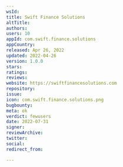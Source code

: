 ```yaml
---
wsId: 
title: Swift Finance Solutions
altTitle: 
authors: 
users: 10
appId: com.swift.finance.solutions
appCountry: 
released: Apr 26, 2022
updated: 2022-04-26
version: 1.0.0
stars: 
ratings: 
reviews: 
website: https://swiftfinancesolutions.com
repository: 
issue: 
icon: com.swift.finance.solutions.png
bugbounty: 
meta: ok
verdict: fewusers
date: 2022-07-31
signer: 
reviewArchive: 
twitter: 
social: 
redirect_from: 

---
```


